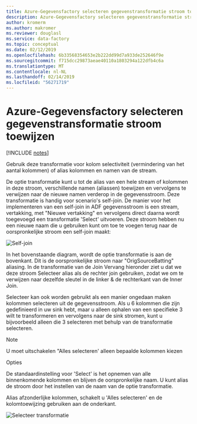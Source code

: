 ```yaml
---
title: Azure-Gegevensfactory selecteren gegevenstransformatie stroom toewijzen
description: Azure-Gegevensfactory selecteren gegevenstransformatie stroom toewijzen
author: kromerm
ms.author: makromer
ms.reviewer: douglasl
ms.service: data-factory
ms.topic: conceptual
ms.date: 02/12/2019
ms.openlocfilehash: 6b33568354653e2b222dd99d7a933de252646f9e
ms.sourcegitcommit: f715dcc29873aeae40110a1803294a122dfb4c6a
ms.translationtype: MT
ms.contentlocale: nl-NL
ms.lasthandoff: 02/14/2019
ms.locfileid: "56271719"
---
```

# <a name="azure-data-factory-mapping-data-flow-select-transformation"></a>Azure-Gegevensfactory selecteren gegevenstransformatie stroom toewijzen

[!INCLUDE [notes](../../includes/data-factory-data-flow-preview.md)]

Gebruik deze transformatie voor kolom selectiviteit (vermindering van het aantal kolommen) of alias kolommen en namen van de stream.

De optie transformatie kunt u tot de alias van een hele stream of kolommen in deze stroom, verschillende namen (aliassen) toewijzen en vervolgens te verwijzen naar de nieuwe namen verderop in de gegevensstroom. Deze transformatie is handig voor scenario's self-join. De manier voor het implementeren van een self-join in ADF gegevensstroom is een stream, vertakking, met "Nieuwe vertakking" en vervolgens direct daarna wordt toegevoegd een transformatie 'Select' uitvoeren. Deze stroom hebben nu een nieuwe naam die u gebruiken kunt om toe te voegen terug naar de oorspronkelijke stroom een self-join maakt:

![Self-join](media/data-flow/selfjoin.png "Self-join")

In het bovenstaande diagram, wordt de optie transformatie is aan de bovenkant. Dit is de oorspronkelijke stroom naar "OrigSourceBatting" aliasing. In de transformatie van de Join Vervang hieronder ziet u dat we deze stroom Selecteer alias als de rechter join gebruiken, zodat we om te verwijzen naar dezelfde sleutel in de linker & de rechterkant van de Inner Join.

Selecteer kan ook worden gebruikt als een manier ongedaan maken kolommen selecteren uit de gegevensstroom. Als u 6 kolommen die zijn gedefinieerd in uw sink hebt, maar u alleen ophalen van een specifieke 3 wilt te transformeren en vervolgens naar de sink stromen, kunt u bijvoorbeeld alleen die 3 selecteren met behulp van de transformatie selecteren.

> [!NOTE]
> U moet uitschakelen "Alles selecteren' alleen bepaalde kolommen kiezen

Opties

De standaardinstelling voor 'Select' is het opnemen van alle binnenkomende kolommen en blijven de oorspronkelijke naam. U kunt alias de stroom door het instellen van de naam van de optie transformatie.

Alias afzonderlijke kolommen, schakelt u 'Alles selecteren' en de kolomtoewijzing gebruiken aan de onderkant.

![Selecteer transformatie](media/data-flow/select001.png "Alias selecteren")
